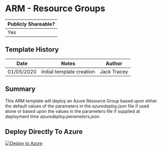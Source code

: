 # ARM - Resource Groups

| Publicly Shareable? | 
| ------- | 
| Yes | 

## Template History

| Date | Notes | Author | 
| ------- | :---------------------: | -------- |
| 01/05/2020 | Initial template creation | Jack Tracey |

## Summary

This ARM template will deploy an Azure Resource Group based upon either the default values of the parameters in the *azuredeploy.json* file if used alone or based upon the values in the parameters file if supplied at deployment time *azuredeploy.parameters.json*.

## Deploy Directly To Azure

[![Deploy to Azure](https://aka.ms/deploytoazurebutton)](https://portal.azure.com/#create/Microsoft.Template/uri/https%3A%2F%2Fraw.githubusercontent.com/jtracey93/PublicScripts/master/Azure/Infra-as-Code/ARM-Templates/Resource-Groups/azuredeploy.json)